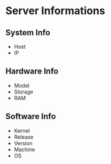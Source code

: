 # Server Informations

## System Info

- Host
- IP

## Hardware Info

- Model
- Storage
- RAM

## Software Info

- Kernel
- Release
- Version
- Machine
- OS